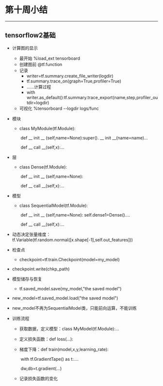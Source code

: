 # 第十周小结
---
## tensorflow2基础 
* 计算图的显示
  * 最开始 %load_ext tensorboard
  * 创建图前 @tf.function
  * 记录
    * writer=tf.summary.create_file_writer(logdir)
    * tf.summary.trace_on(graph=True,profiler=True)
    * ......计算过程
    * with writer.as_default():tf.summary.trace_export(name,step,profiler_outdir=logdir)
  * 可视化 %tensorboard --logdir logs/func
  
* 模块
  * class MyModule(tf.Module):

    ​        def __ init __ (self,name=None):super(). __ init __(name=name)...

    ​        def __ call __(self,x):...

* 层

  * class Dense(tf.Module):

    ​        def __ init __ (self,name=None):

    ​		def __ call __(self,x):...

* 模型

  * class SequentialModel(tf.Module):

    ​        def __ init __ (self,name=None):	self.dense1=Dense()....

    ​		def __ call __(self,x):...

* 动态决定张量维度：tf.Variable(tf.random.normal([x.shape[-1],self.out_features]))

* 检查点

  * checkpoint=tf.train.Checkpoint(model=my_model)
* checkpoint.write(chkp_path)
  
* 模型储存与恢复

  * tf.saved_model.save(my_model,"the saved model")
* new_model=tf.saved_model.load("the saved model")
  
* new_model不再为SequentialModel类，只能前向运算，不能训练
  
* 训练流程

  * 获取数据，定义模型：class MyModel(tf.Module):...

  * 定义损失函数：def loss(...):

  * 梯度下降：def train(model,x,y,learning_rate):

    ​                            with tf.GradientTape() as t:....

    ​							dw,db=t.gradient(...)
  
  *  记录损失函数的变化